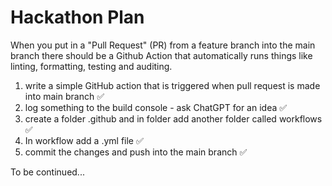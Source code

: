 # Hackathon Plan

When you put in a "Pull Request" (PR) from a feature branch into the main branch there should be a Github Action that automatically runs things like linting, formatting, testing and auditing.

1. write a simple GitHub action that is triggered when pull request is made into main branch ✅
2. log something to the build console - ask ChatGPT for an idea ✅
3. create a folder .github and in folder add another folder called workflows ✅
4. In workflow add a .yml file ✅
5. commit the changes and push into the main branch ✅

To be continued...
